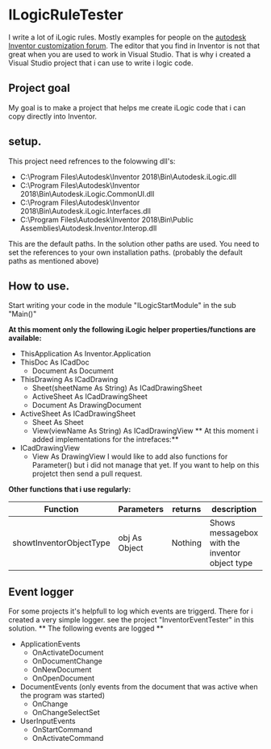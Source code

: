﻿# ILogicRuleTester
I write a lot of iLogic rules. Mostly examples for people on the [autodesk Inventor customization forum](https://forums.autodesk.com/t5/inventor-customization/bd-p/120). The editor that you find in Inventor is not that great when you are used to work in Visual Studio. That is why i created a Visual Studio project that i can use to write i logic code. 

## Project goal
My goal is to make a project that helps me create iLogic code that i can copy directly into Inventor. 

## setup.
This project need refrences to the folowwing dll's:
 - C:\Program Files\Autodesk\Inventor 2018\Bin\Autodesk.iLogic.dll
 - C:\Program Files\Autodesk\Inventor 2018\Bin\Autodesk.iLogic.CommonUI.dll 
 - C:\Program Files\Autodesk\Inventor 2018\Bin\Autodesk.iLogic.Interfaces.dll
 - C:\Program Files\Autodesk\Inventor 2018\Bin\Public Assemblies\Autodesk.Inventor.Interop.dll

This are the default paths. In the solution other paths are used. You need to set the references to your own installation paths.
(probably the default paths as mentioned above)

## How to use.
Start writing your code in the module "ILogicStartModule" in the sub "Main()"

**At this moment only the following iLogic helper properties/functions are available:**
 - ThisApplication As Inventor.Application
 - ThisDoc As ICadDoc
   - Document As Document
 - ThisDrawing As ICadDrawing
   - Sheet(sheetName As String) As ICadDrawingSheet
   - ActiveSheet As ICadDrawingSheet
   - Document As DrawingDocument
 - ActiveSheet As ICadDrawingSheet
   - Sheet As Sheet
   - View(viewName As String) As ICadDrawingView
** At this moment i added implementations for the intrefaces:**
 - ICadDrawingView
   - View As DrawingView
 I would like to add also functions for Parameter() but i did not manage that yet. If you want to help on this projetct then send a pull request.

**Other functions that i use regularly:**

| Function  | Parameters  | returns | description |
| --------- | ----------- | ------- | ----------- |
|showtInventorObjectType| obj As Object | Nothing | Shows messagebox with the inventor object type|

## Event logger
For some projects it's helpfull to log which events are triggerd. There for i created a very simple logger.
see the project "InventorEventTester" in this solution.
** The following events are logged **
 - ApplicationEvents
   - OnActivateDocument
   - OnDocumentChange
   - OnNewDocument
   - OnOpenDocument
 - DocumentEvents (only events from the document that was active when the program was started)
   - OnChange
   - OnChangeSelectSet
 - UserInputEvents
   - OnStartCommand
   - OnActivateCommand